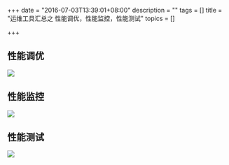 +++
date = "2016-07-03T13:39:01+08:00"
description = ""
tags = []
title = "运维工具汇总之 性能调优，性能监控，性能测试"
topics = []

+++

## 性能调优

![](http://m114-static.qiniudn.com/img/linux_tuning_tools.png?imageView2/2/w/800/q/75)

## 性能监控

![](http://m114-static.qiniudn.com/img/linux_observability_tools.png?imageView2/2/w/800/q/75)

## 性能测试

![](http://m114-static.qiniudn.com/img/linux_benchmarking_tools.png?imageView2/2/w/800/q/75)
